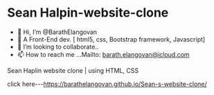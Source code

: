 # Sean Halpin-website-clone

- 👋 Hi, I’m @BarathElangovan
- 👀 A Front-End dev. [ html5, css, Bootstrap framework, Javascript]
- 💞️ I’m looking to collaborate..
- 📫 How to reach me ...Mailto: barath.elangovan@icloud.com

 Sean Haplin website clone | using HTML, CSS

click here---https://barathelangovan.github.io/Sean-s-website-clone/
